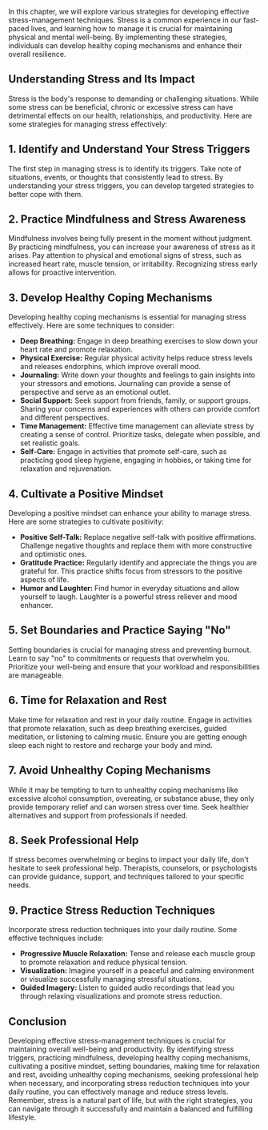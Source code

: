 
In this chapter, we will explore various strategies for developing effective stress-management techniques. Stress is a common experience in our fast-paced lives, and learning how to manage it is crucial for maintaining physical and mental well-being. By implementing these strategies, individuals can develop healthy coping mechanisms and enhance their overall resilience.

**Understanding Stress and Its Impact**
---------------------------------------

Stress is the body's response to demanding or challenging situations. While some stress can be beneficial, chronic or excessive stress can have detrimental effects on our health, relationships, and productivity. Here are some strategies for managing stress effectively:

**1. Identify and Understand Your Stress Triggers**
---------------------------------------------------

The first step in managing stress is to identify its triggers. Take note of situations, events, or thoughts that consistently lead to stress. By understanding your stress triggers, you can develop targeted strategies to better cope with them.

**2. Practice Mindfulness and Stress Awareness**
------------------------------------------------

Mindfulness involves being fully present in the moment without judgment. By practicing mindfulness, you can increase your awareness of stress as it arises. Pay attention to physical and emotional signs of stress, such as increased heart rate, muscle tension, or irritability. Recognizing stress early allows for proactive intervention.

**3. Develop Healthy Coping Mechanisms**
----------------------------------------

Developing healthy coping mechanisms is essential for managing stress effectively. Here are some techniques to consider:

* **Deep Breathing:** Engage in deep breathing exercises to slow down your heart rate and promote relaxation.
* **Physical Exercise:** Regular physical activity helps reduce stress levels and releases endorphins, which improve overall mood.
* **Journaling:** Write down your thoughts and feelings to gain insights into your stressors and emotions. Journaling can provide a sense of perspective and serve as an emotional outlet.
* **Social Support:** Seek support from friends, family, or support groups. Sharing your concerns and experiences with others can provide comfort and different perspectives.
* **Time Management:** Effective time management can alleviate stress by creating a sense of control. Prioritize tasks, delegate when possible, and set realistic goals.
* **Self-Care:** Engage in activities that promote self-care, such as practicing good sleep hygiene, engaging in hobbies, or taking time for relaxation and rejuvenation.

**4. Cultivate a Positive Mindset**
-----------------------------------

Developing a positive mindset can enhance your ability to manage stress. Here are some strategies to cultivate positivity:

* **Positive Self-Talk:** Replace negative self-talk with positive affirmations. Challenge negative thoughts and replace them with more constructive and optimistic ones.
* **Gratitude Practice:** Regularly identify and appreciate the things you are grateful for. This practice shifts focus from stressors to the positive aspects of life.
* **Humor and Laughter:** Find humor in everyday situations and allow yourself to laugh. Laughter is a powerful stress reliever and mood enhancer.

**5. Set Boundaries and Practice Saying "No"**
----------------------------------------------

Setting boundaries is crucial for managing stress and preventing burnout. Learn to say "no" to commitments or requests that overwhelm you. Prioritize your well-being and ensure that your workload and responsibilities are manageable.

**6. Time for Relaxation and Rest**
-----------------------------------

Make time for relaxation and rest in your daily routine. Engage in activities that promote relaxation, such as deep breathing exercises, guided meditation, or listening to calming music. Ensure you are getting enough sleep each night to restore and recharge your body and mind.

**7. Avoid Unhealthy Coping Mechanisms**
----------------------------------------

While it may be tempting to turn to unhealthy coping mechanisms like excessive alcohol consumption, overeating, or substance abuse, they only provide temporary relief and can worsen stress over time. Seek healthier alternatives and support from professionals if needed.

**8. Seek Professional Help**
-----------------------------

If stress becomes overwhelming or begins to impact your daily life, don't hesitate to seek professional help. Therapists, counselors, or psychologists can provide guidance, support, and techniques tailored to your specific needs.

**9. Practice Stress Reduction Techniques**
-------------------------------------------

Incorporate stress reduction techniques into your daily routine. Some effective techniques include:

* **Progressive Muscle Relaxation:** Tense and release each muscle group to promote relaxation and reduce physical tension.
* **Visualization:** Imagine yourself in a peaceful and calming environment or visualize successfully managing stressful situations.
* **Guided Imagery:** Listen to guided audio recordings that lead you through relaxing visualizations and promote stress reduction.

**Conclusion**
--------------

Developing effective stress-management techniques is crucial for maintaining overall well-being and productivity. By identifying stress triggers, practicing mindfulness, developing healthy coping mechanisms, cultivating a positive mindset, setting boundaries, making time for relaxation and rest, avoiding unhealthy coping mechanisms, seeking professional help when necessary, and incorporating stress reduction techniques into your daily routine, you can effectively manage and reduce stress levels. Remember, stress is a natural part of life, but with the right strategies, you can navigate through it successfully and maintain a balanced and fulfilling lifestyle.
